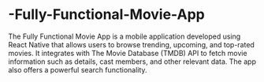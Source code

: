 # -Fully-Functional-Movie-App
The Fully Functional Movie App is a mobile application developed using React Native that allows users to browse trending, upcoming, and top-rated movies. It integrates with The Movie Database (TMDB) API to fetch movie information such as details, cast members, and other relevant data. The app also offers a powerful search functionality.

